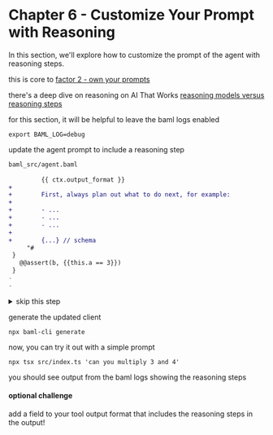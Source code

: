 # Chapter 6 - Customize Your Prompt with Reasoning

In this section, we'll explore how to customize the prompt of the agent
with reasoning steps.

this is core to [factor 2 - own your prompts](https://github.com/circleghost/12-factor-agents/blob/main/content/factor-2-own-your-prompts.md)

there's a deep dive on reasoning on AI That Works [reasoning models versus reasoning steps](https://github.com/hellovai/ai-that-works/tree/main/2025-04-07-reasoning-models-vs-prompts)


for this section, it will be helpful to leave the baml logs enabled

    export BAML_LOG=debug

update the agent prompt to include a reasoning step


```diff
baml_src/agent.baml
 
         {{ ctx.output_format }}
+
+        First, always plan out what to do next, for example:
+
+        - ...
+        - ...
+        - ...
+
+        {...} // schema
     "#
 }
   @@assert(b, {{this.a == 3}})
 }
-        
-
```

<details>
<summary>skip this step</summary>

    cp ./walkthrough/06-agent.baml baml_src/agent.baml

</details>

generate the updated client

    npx baml-cli generate

now, you can try it out with a simple prompt


    npx tsx src/index.ts 'can you multiply 3 and 4'

you should see output from the baml logs showing the reasoning steps

#### optional challenge 

add a field to your tool output format that includes the reasoning steps in the output!


